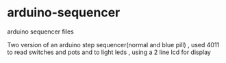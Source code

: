 # arduino-sequencer
arduino sequencer files

Two version of an arduino step sequencer(normal and blue pill)  , used 4011 to read switches and pots and to light leds , using a 2 line lcd for display 
